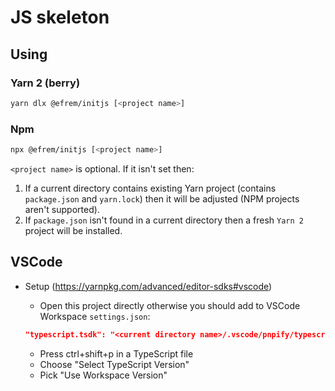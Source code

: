 # JS skeleton

## Using

### Yarn 2 (berry)

```bash
yarn dlx @efrem/initjs [<project name>]
```

### Npm

```bash
npx @efrem/initjs [<project name>]
```

`<project name>` is optional. If it isn't set then:

1. If a current directory contains existing Yarn project (contains `package.json` and `yarn.lock`) then it will be adjusted (NPM projects aren't supported).
2. If `package.json` isn't found in a current directory then a fresh `Yarn 2` project will be installed.

## VSCode

- Setup (<https://yarnpkg.com/advanced/editor-sdks#vscode>)

  - Open this project directly otherwise you should add to VSCode Workspace `settings.json`:

  ```json
  "typescript.tsdk": "<current directory name>/.vscode/pnpify/typescript/lib"
  ```

  - Press ctrl+shift+p in a TypeScript file
  - Choose "Select TypeScript Version"
  - Pick "Use Workspace Version"
